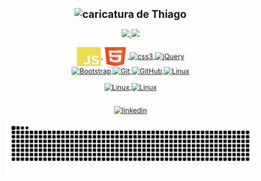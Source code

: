 <h2 align="center">
  <img height="400px" with="200px" src="https://lh5.googleusercontent.com/WwQjWh_sX1owwK0ohNfjCdqlDYnOellthsTr6u09ZschnTd09qE4O2nqPVMRS41QYgaclEYnHdnnkDoPyKtR=w1960-h1704-rw" alt="caricatura de Thiago" />
</h2>

<div align="center">
  <a href="https://github.com/thiago-fr">
  <img height="200em" src="https://github-readme-stats.vercel.app/api?username=thiago-fr&show_icons=true&theme=great-gatsby&include_all_commits=true&count_private=true&locale=pt-br"/>
  <img height="200em" src="https://github-readme-stats.vercel.app/api/top-langs/?username=thiago-fr&layout=default&langs_count=7&theme=great-gatsby&custom_title=Linguagens"/>
</div>
  
<div style="display: inline_block" align="center"><br>
  
  <img align="center" alt="JavaScrip" height="40" width="50" src="https://raw.githubusercontent.com/devicons/devicon/master/icons/javascript/javascript-plain.svg">
  <img align="center" alt="HTML5" height="40" width="50" src="https://raw.githubusercontent.com/devicons/devicon/master/icons/html5/html5-original.svg">
  <img align="center" alt="css3" height="40" width="50" src="https://cdn.jsdelivr.net/gh/devicons/devicon/icons/css3/css3-original.svg">  
  <img align="center" alt="jQuery" height="40" width="50" src="https://cdn.jsdelivr.net/gh/devicons/devicon/icons/jquery/jquery-plain-wordmark.svg"><br>
  
  <img align="center" alt="Bootstrap" height="40" width="50" src="https://cdn.jsdelivr.net/gh/devicons/devicon/icons/bootstrap/bootstrap-plain-wordmark.svg">
  <img align="center" alt="Git" height="40" width="50"
src="https://cdn.jsdelivr.net/gh/devicons/devicon/icons/git/git-original.svg">
  <img align="center" alt="GitHub" height="40" width="50"
src="https://cdn.jsdelivr.net/gh/devicons/devicon/icons/github/github-original.svg">
  <img align="center" alt="Linux" height="40" width="50"
src="https://cdn.jsdelivr.net/gh/devicons/devicon/icons/linux/linux-original.svg"><br>
  
  <img align="center" alt="Linux" height="40" width="50"
src="https://cdn.jsdelivr.net/gh/devicons/devicon/icons/react/react-original.svg">
  <img align="center" alt="Linux" height="40" width="50"
src="https://cdn.jsdelivr.net/gh/devicons/devicon/icons/redux/redux-original.svg">
  
  
</div>

  ##

<div align="center"> 
  <a href="https://www.linkedin.com/in/thiagoferreirarose/" target="_blank"><img alt="linkedin" src="https://img.shields.io/badge/-LinkedIn-%230077B5?style=for-the-badge&logo=linkedin&logoColor=white" target="_blank"></a> 
  
  ![Snake animation](https://github.com/thiago-fr/thiago-fr/blob/output/github-contribution-grid-snake.svg)
</div>
